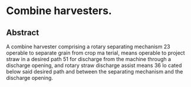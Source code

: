 # Combine harvesters.

## Abstract
A combine harvester comprising a rotary separating mechanism 23 operable to separate grain from crop ma terial, means operable to project straw in a desired path 51 for discharge from the machine through a discharge opening, and rotary straw discharge assist means 36 lo cated below said desired path and between the separating mechanism and the discharge opening.